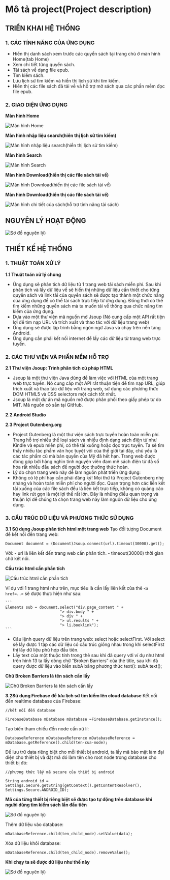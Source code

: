 # Mô tả project(Project description)
## **TRIỂN KHAI HỆ THỐNG**
### **1. CÁC TÍNH NĂNG CỦA ỨNG DỤNG**
- Hiển thị danh sách xem trước các quyển sách tại trang chủ ở màn hình Home(tab Home)
- Xem chi tiết từng quyển sách.
- Tải sách về dạng file epub.
- Tìm kiếm sách.
- Lưu lịch sử tìm kiếm và hiển thị lịch sử khi tìm kiếm.
- Hiển thị các file sách đã tải về và hỗ trợ mở sách qua các phần mềm đọc file epub.
### **2. GIAO DIỆN ỨNG DỤNG**

**Màn hình Home**

![Màn hình Home](https://lh3.googleusercontent.com/d/1Y6VMxpzJwAlk93cLGFZKh0U33AyvM8v2)		

**Màn hình nhập liệu search(hiển thị lịch sử tìm kiếm)**

![Màn hình nhập liệu search(hiển thị lịch sử tìm kiếm)](https://lh3.googleusercontent.com/d/1v1bOn54niuTKyIbfbeC2H0Nbvod_A_Gh)	

**Màn hình Search**

![Màn hình Search](https://lh3.googleusercontent.com/d/1Q3Mk2YDjb0TeOAN7vokWHFwX2BiLenW6)	

**Màn hình Download(hiển thị các file sách tải về)**

![Màn hình Download(hiển thị các file sách tải về)](https://lh3.googleusercontent.com/d/1YzgpvQKN1Ypk4wcowt15yB4OYZwi8CqT)	

**Màn hình Download(hiển thị các file sách tải về)**
  
![Màn hình chi tiết của sách(hỗ trợ tính năng tải sách)](https://lh3.googleusercontent.com/d/1hq8jzUPxch4A-hVFrwLWSFhnsLU9YO0K)	

## **NGUYÊN LÝ HOẠT ĐỘNG**

![Sơ đồ nguyên lý)](https://lh3.googleusercontent.com/d/1ZO5gvN0fUtjfvK0RKLpKCllwfRr8W-ZZ)	

## **THIẾT KẾ HỆ THỐNG**
### **1. THUẬT TOÁN XỬ LÝ**
**1.1 Thuật toán xử lý chung**
- Ứng dụng sẽ phân tích dữ liệu từ 1 trang web tải sách miễn phí. Sau khi phân tích và lấy dữ liệu về sẽ hiển thị những dữ liệu cần thiết cho từng quyển sách và link tải của quyển sách sẽ được tạo thành một chức năng của ứng dụng để có thể tải sách trực tiếp từ ứng dụng. Đồng thời có thể tìm kiếm những quyển sách mà ta muốn tải về thông qua chức năng tìm kiếm của ứng dụng.
- Dựa vào một thư viện mã nguồn mở Jsoup (Nó cung cấp một API rất tiện lợi để tìm nạp URL và trích xuất và thao tác với dữ liệu trang web)
- Ứng dụng sẽ được lập trình bằng ngôn ngữ Java và chạy trên nền tảng Android.
- Ứng dụng cần phải kết nối internet để lấy các dữ liệu từ trang web trực tuyến.
### **2. CÁC THƯ VIỆN VÀ PHẦN MỀM HỖ TRỢ**
**2.1 Thư viện Jsoup: Trình phân tích cú pháp HTML**
- Jsoup là một thư viện Java dùng để làm việc với HTML của một trang web trực tuyến. Nó cung cấp một API rất thuận tiện để tìm nạp URL, giúp trích xuất và thao tác dữ liệu với trang web, sử dụng các phương thức DOM HTML5 và CSS selectors một cách tốt nhất.
- Jsoup là một dự án mã nguồn mở được phân phối theo giấy phép tự do MIT. Mã nguồn có sẵn tại GitHub.
	
**2.2 Android Studio**

**2.3 Project Gutenberg.org**
- Project Gutenberg là một thư viện sách trực tuyến hoàn toàn miễn phí. Trang hỗ trợ nhiều thể loại sách và nhiều định dạng sách điện tử như Kindle và epub miễn phí, có thể tải xuống hoặc đọc trực tuyến. Ta sẽ tìm thấy nhiều tác phẩm văn học tuyệt vời của thế giới tại đây, chủ yếu là các tác phẩm cũ mà bản quyền của Mỹ đã hết hạn. Trang web được đóng góp bởi hàng nghìn tình nguyện viên đam mê  sách điện tử đã số hóa rất nhiều đầu sách để người đọc thưởng thức hoàn.
- Lý do chọn trang web này để làm nguồn phát triển ứng dụng:
- Không có lệ phí hay cần phải đăng ký! Mọi thứ từ Project Gutenberg nhẹ nhàng và hoàn toàn miễn phí cho người đọc. Quan trọng hơn các liên kết tải xuống của các file sách đều là liên kết trực tiếp, không có quảng cáo hay link rút gọn là một lợi thế rất lớn. Đây là những điều quan trọng và thuận lợi để chúng ta chọn trang web này làm nguồn dữ liệu cho ứng dụng.

### **3. CẤU TRÚC DỮ LIỆU VÀ PHƯƠNG THỨC SỬ DỤNG**
**3.1 Sử dụng Jsoup phân tích html một trang web**
Tạo đối tượng Document để kết nối đến trang web: 

```
Document document = (Document)Jsoup.connect(url).timeout(30000).get();
```
	
Với: - url là liên kết đến trang web cần phân tích.
     - timeout(30000) thời gian chờ kết nối.

**Cấu trúc html cần phần tích**

![Cấu trúc html cần phần tích](https://lh3.googleusercontent.com/d/1YdYKgCnBu0fBua3yKsNLmQofZ4qDX2fa)	

Ví dụ với 1 trang html như trên, mục tiêu là cần lấy liên kết của thẻ `<a href=..>` sẽ được thực hiện như sau:

	```
	Elements sub = document.select("div.page_content " +
              	 			"> div.body " +
             	 	 		"> div " +
              				"> ul.results " +
              		 		"> li.booklink");
	```
					
- Câu lệnh query dữ liệu trên trang web: select hoặc selectFirst. Với select sẽ lấy được 1 tập các dữ liệu có cấu trúc giống nhau trong khi selectFirst thì lấy dữ liệu phù hợp đầu tiên.
- Lấy text của một thuộc tính trong thẻ sau khi đã query với ví dụ như html trên hình 13 ta lấy dòng chữ “Broken Barriers” của thẻ title, sau khi đã query được dữ liệu vào biến subA bằng phương thức text(): subA.text();

**Chữ Broken Barriers là tên sách cần lấy**
	
![Chữ Broken Barriers là tên sách cần lấy](https://lh3.googleusercontent.com/d/1TbklWOGlQvdEaERA8KHfIncVFkpyV8SZ)	
	
**3.2Sử dụng Firebase để lưu lịch sử tìm kiếm lên cloud database**
Kết nối đến realtime database của Firebase: 

```
//kết nối đến database

FirebaseDatabase mDatabase mDatabase =FirebaseDatabase.getInstance(); 
```

Tạo biến tham chiếu đến node cần xử lí:

```
DatabaseReference mDatabaseReference mDatabaseReference = mDatabase.getReference().child(ten-cua-node);
```

Để lưu trữ data riêng biệt cho mỗi thiết bị android, ta lấy mã bảo mật làm đại diện cho thiết bị và đặt mã đó làm tên cho root node trong database cho thiết bị đó:

```
//phương thức lấy mã secure của thiết bị android

String android_id = Settings.Secure.getString(getContext().getContentResolver(), Settings.Secure.ANDROID_ID);
```
	
**Mã của từng thiết bị riêng biệt sẽ được tạo tự động trên database khi người dùng tìm kiếm sách lần đầu tiên**

![Sơ đồ nguyên lý)](https://lh3.googleusercontent.com/d/10Q_hDLalMHSU8A9fHNxp1UwpOaNPw8_u)

Thêm dữ liệu vào database:

```
mDatabaseReference.child(ten_child_node).setValue(data);
```

Xóa dữ liệu khỏi database:

```
mDatabaseReference.child(ten_child_node).removeValue();
```
	
**Khi chạy ta sẽ được dữ liệu như thế này**
	
![Sơ đồ nguyên lý)](https://lh3.googleusercontent.com/d/1r5dLHOKib4Ikhv0eS9VcM82o2Lj83_hb)


